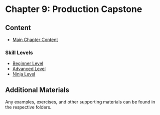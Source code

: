 # Chapter 9: Production Capstone

## Content

- [Main Chapter Content](Chapter_09_Main.md)

### Skill Levels
- [Beginner Level](Chapter_09_Beginner.md)
- [Advanced Level](Chapter_09_Advanced.md)
- [Ninja Level](Chapter_09_Ninja.md)

## Additional Materials

Any examples, exercises, and other supporting materials can be found in the respective folders.
